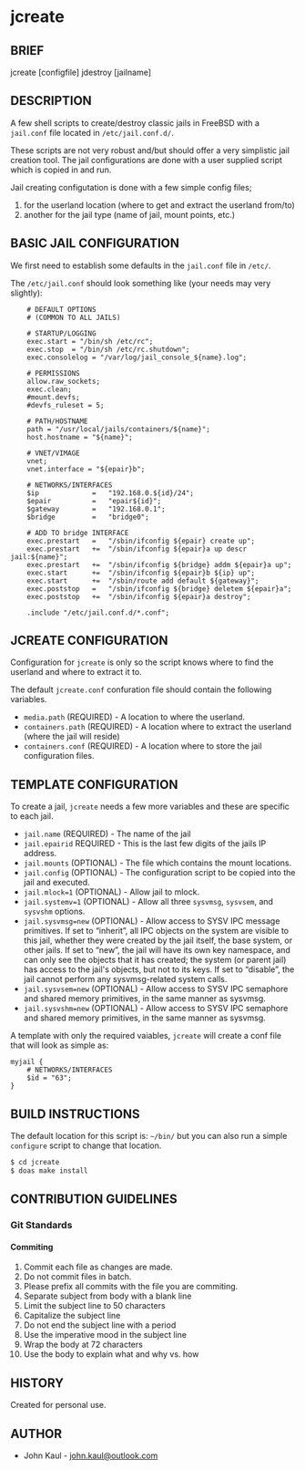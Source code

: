 <!--------------------------------------------*- MARKDOWN -*------
File Last Updated: 08.24.24 16:40:03

Author:  John Kaul <john.kaul@outlook.com>
------------------------------------------------------------------>

# jcreate

## BRIEF

jcreate [configfile]
jdestroy [jailname]

## DESCRIPTION

A few shell scripts to create/destroy classic jails in FreeBSD with a
`jail.conf` file located in `/etc/jail.conf.d/`.

These scripts are not very robust and/but should offer a very
simplistic jail creation tool. The jail configurations are done with a
user supplied script which is copied in and run. 

Jail creating configutation is done with a few simple config files; 
1. for the userland location (where to get and extract the userland from/to)
2. another for the jail type (name of jail, mount points, etc.)

## BASIC JAIL CONFIGURATION
We first need to establish some defaults in the `jail.conf` file in `/etc/`.

The `/etc/jail.conf` should look something like (your needs may very slightly):
```script
    # DEFAULT OPTIONS
    # (COMMON TO ALL JAILS)
    
    # STARTUP/LOGGING
    exec.start = "/bin/sh /etc/rc";
    exec.stop  = "/bin/sh /etc/rc.shutdown";
    exec.consolelog = "/var/log/jail_console_${name}.log";
    
    # PERMISSIONS
    allow.raw_sockets;
    exec.clean;
    #mount.devfs;
    #devfs_ruleset = 5;
    
    # PATH/HOSTNAME
    path = "/usr/local/jails/containers/${name}";
    host.hostname = "${name}";
    
    # VNET/VIMAGE
    vnet;
    vnet.interface = "${epair}b";
    
    # NETWORKS/INTERFACES
    $ip             =   "192.168.0.${id}/24"; 
    $epair          =   "epair${id}";
    $gateway        =   "192.168.0.1"; 
    $bridge         =   "bridge0";
    
    # ADD TO bridge INTERFACE
    exec.prestart   =   "/sbin/ifconfig ${epair} create up";
    exec.prestart   +=  "/sbin/ifconfig ${epair}a up descr jail:${name}";
    exec.prestart   +=  "/sbin/ifconfig ${bridge} addm ${epair}a up";
    exec.start      +=  "/sbin/ifconfig ${epair}b ${ip} up";
    exec.start      +=  "/sbin/route add default ${gateway}";
    exec.poststop   =   "/sbin/ifconfig ${bridge} deletem ${epair}a";
    exec.poststop   +=  "/sbin/ifconfig ${epair}a destroy";

    .include "/etc/jail.conf.d/*.conf";
```

## JCREATE CONFIGURATION
Configuration for `jcreate` is only so the script knows where to
find the userland and where to extract it to.

The default `jcreate.conf` confuration file should contain the following variables.  

* `media.path` (REQUIRED) - A location to where the userland.
* `containers.path` (REQUIRED) - A location where to extract the userland (where the jail will reside)
* `containers.conf` (REQUIRED) - A location where to store the jail configuration files.

## TEMPLATE CONFIGURATION
To create a jail, `jcreate` needs a few more variables and these are specific to each jail.

* `jail.name` (REQUIRED) - The name of the jail
* `jail.epairid` REQUIRED - This is the last few digits of the jails IP address.
* `jail.mounts` (OPTIONAL) - The file which contains the mount locations.
* `jail.config` (OPTIONAL) - The configuration script to be copied into the jail and executed.
* `jail.mlock=1` (OPTIONAL) - Allow jail to mlock.
* `jail.systemv=1` (OPTIONAL) - Allow all three `sysvmsg`, `sysvsem`, and `sysvshm` options.
* `jail.sysvmsg=new` (OPTIONAL) - Allow access to SYSV IPC message primitives.  If set to “inherit”, all IPC objects on the system are visible to this jail, whether they were created by the jail itself, the base system, or other jails.  If set to “new”, the jail will have its own key namespace, and can only see the objects that it has created; the system (or parent jail) has access to the jail's objects, but not to its keys.  If set to “disable”, the jail cannot perform any sysvmsg-related system calls.
* `jail.sysvsem=new` (OPTIONAL) - Allow access to SYSV IPC semaphore and shared memory primitives, in the same manner as sysvmsg.
* `jail.sysvshm=new` (OPTIONAL) - Allow access to SYSV IPC semaphore and shared memory primitives, in the same manner as sysvmsg.

A template with only the required vaiables, `jcreate` will create a conf file that will look as simple as:
```
myjail {
    # NETWORKS/INTERFACES
    $id = "63";
}
```

## BUILD INSTRUCTIONS 

The default location for this script is: `~/bin/` but you can also run a
simple `configure` script to change that location.

```bash
$ cd jcreate
$ doas make install
```

## CONTRIBUTION GUIDELINES

### Git Standards

#### Commiting

1.  Commit each file as changes are made.
2.  Do not commit files in batch.
3.  Please prefix all commits with the file you are commiting.
4.  Separate subject from body with a blank line
5.  Limit the subject line to 50 characters
6.  Capitalize the subject line
7.  Do not end the subject line with a period
8.  Use the imperative mood in the subject line
9.  Wrap the body at 72 characters
10. Use the body to explain what and why vs. how

## HISTORY
Created for personal use.

## AUTHOR
* John Kaul - john.kaul@outlook.com
